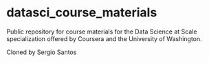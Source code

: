 datasci_course_materials
========================

Public repository for course materials for the Data Science at Scale specialization offered by Coursera and the University of Washington.

Cloned by Sergio Santos
